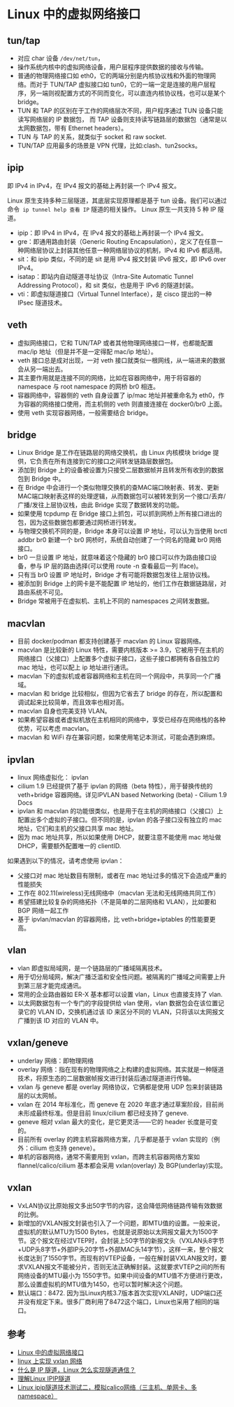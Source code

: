 # Linux 中的虚拟网络接口

## tun/tap

- 对应 char 设备 `/dev/net/tun`，
- 操作系统内核中的虚拟网络设备，用户层程序提供数据的接收与传输。
- 普通的物理网络接口如 eth0，它的两端分别是内核协议栈和外面的物理网络。而对于 TUN/TAP 虚拟接口如 tun0，它的一端一定是连接的用户层程序，另一端则视配置方式的不同而变化，可以直连内核协议栈，也可以是某个 bridge。
- TUN 和 TAP 的区别在于工作的网络层次不同，用户程序通过 TUN 设备只能读写网络层的 IP 数据包， 而 TAP 设备则支持读写链路层的数据包（通常是以太网数据包，带有 Ethernet headers）。
- TUN 与 TAP 的关系，就类似于 socket 和 raw socket.
- TUN/TAP 应用最多的场景是 VPN 代理，比如:clash、tun2socks。

## ipip

即 IPv4 in IPv4，在 IPv4 报文的基础上再封装一个 IPv4 报文。

Linux 原生支持多种三层隧道，其底层实现原理都是基于 tun 设备。我们可以通过命令` ip tunnel help 查看 IP` 隧道的相关操作。 Linux 原生一共支持 5 种 IP 隧道。

- ipip：即 IPv4 in IPv4，在 IPv4 报文的基础上再封装一个 IPv4 报文。
- gre：即通用路由封装（Generic Routing Encapsulation），定义了在任意一种网络层协议上封装其他任意一种网络层协议的机制，IPv4 和 IPv6 都适用。
- sit：和 ipip 类似，不同的是 sit 是用 IPv4 报文封装 IPv6 报文，即 IPv6 over IPv4。
- isatap：即站内自动隧道寻址协议（Intra-Site Automatic Tunnel Addressing Protocol），和 sit 类似，也是用于 IPv6 的隧道封装。
- vti：即虚拟隧道接口（Virtual Tunnel Interface），是 cisco 提出的一种 IPsec 隧道技术。

## veth 

-  虚拟网络接口，它和 TUN/TAP 或者其他物理网络接口一样，也都能配置 mac/ip 地址（但是并不是一定得配 mac/ip 地址）。
- veth 接口总是成对出现，一对 veth 接口就类似一根网线，从一端进来的数据会从另一端出去。
- 其主要作用就是连接不同的网络，比如在容器网络中，用于将容器的 namespace 与 root namespace 的网桥 br0 相连。
- 容器网络中，容器侧的 veth 自身设置了 ip/mac 地址并被重命名为 eth0，作为容器的网络接口使用，而主机侧的 veth 则直接连接在 docker0/br0 上面。
- 使用 veth 实现容器网络，一般需要结合 bridge。

## bridge

- Linux Bridge 是工作在链路层的网络交换机，由 Linux 内核模块 bridge 提供，它负责在所有连接到它的接口之间转发链路层数据包。
- 添加到 Bridge 上的设备被设置为只接受二层数据帧并且转发所有收到的数据包到 Bridge 中。
- 在 Bridge 中会进行一个类似物理交换机的查MAC端口映射表、转发、更新MAC端口映射表这样的处理逻辑，从而数据包可以被转发到另一个接口/丢弃/广播/发往上层协议栈，由此 Bridge 实现了数据转发的功能。
- 如果使用 tcpdump 在 Bridge 接口上抓包，可以抓到网桥上所有接口进出的包，因为这些数据包都要通过网桥进行转发。
- 与物理交换机不同的是，Bridge 本身可以设置 IP 地址，可以认为当使用 brctl addbr br0 新建一个 br0 网桥时，系统自动创建了一个同名的隐藏 br0 网络接口。
- br0 一旦设置 IP 地址，就意味着这个隐藏的 br0 接口可以作为路由接口设备，参与 IP 层的路由选择(可以使用 route -n 查看最后一列 Iface)。
- 只有当 br0 设置 IP 地址时，Bridge 才有可能将数据包发往上层协议栈。
- 被添加到 Bridge 上的网卡是不能配置 IP 地址的，他们工作在数据链路层，对路由系统不可见。
- Bridge 常被用于在虚拟机、主机上不同的 namespaces 之间转发数据。

## macvlan

- 目前 docker/podman 都支持创建基于 macvlan 的 Linux 容器网络。
- macvlan 是比较新的 Linux 特性，需要内核版本 >= 3.9，它被用于在主机的网络接口（父接口）上配置多个虚拟子接口，这些子接口都拥有各自独立的 mac 地址，也可以配上 ip 地址进行通讯。
- macvlan 下的虚拟机或者容器网络和主机在同一个网段中，共享同一个广播域。
- macvlan 和 bridge 比较相似，但因为它省去了 bridge 的存在，所以配置和调试起来比较简单，而且效率也相对高。
- macvlan 自身也完美支持 VLAN。
- 如果希望容器或者虚拟机放在主机相同的网络中，享受已经存在网络栈的各种优势，可以考虑 macvlan。
- macvlan 和 WiFi 存在兼容问题，如果使用笔记本测试，可能会遇到麻烦。

## ipvlan

- linux 网络虚拟化： ipvlan
- cilium 1.9 已经提供了基于 ipvlan 的网络（beta 特性），用于替换传统的 veth+bridge 容器网络。详见IPVLAN based Networking (beta) - Cilium 1.9 Docs
- ipvlan 和 macvlan 的功能很类似，也是用于在主机的网络接口（父接口）上配置出多个虚拟的子接口。但不同的是，ipvlan 的各子接口没有独立的 mac 地址，它们和主机的父接口共享 mac 地址。
- 因为 mac 地址共享，所以如果使用 DHCP，就要注意不能使用 mac 地址做 DHCP，需要额外配置唯一的 clientID.

如果遇到以下的情况，请考虑使用 ipvlan：

- 父接口对 mac 地址数目有限制，或者在 mac 地址过多的情况下会造成严重的性能损失
- 工作在 802.11(wireless)无线网络中（macvlan 无法和无线网络共同工作）
- 希望搭建比较复杂的网络拓扑（不是简单的二层网络和 VLAN），比如要和 BGP 网络一起工作
- 基于 ipvlan/macvlan 的容器网络，比 veth+bridge+iptables 的性能要更高。


## vlan

- vlan 即虚拟局域网，是一个链路层的广播域隔离技术。
- 用于切分局域网，解决广播泛滥和安全性问题。被隔离的广播域之间需要上升到第三层才能完成通讯。
- 常用的企业路由器如 ER-X 基本都可以设置 vlan，Linux 也直接支持了 vlan.
- 以太网数据包有一个专门的字段提供给 vlan 使用，vlan 数据包会在该位置记录它的 VLAN ID，交换机通过该 ID 来区分不同的 VLAN，只将该以太网报文广播到该 ID 对应的 VLAN 中。

## vxlan/geneve

- underlay 网络：即物理网络
- overlay 网络：指在现有的物理网络之上构建的虚拟网络。其实就是一种隧道技术，将原生态的二层数据帧报文进行封装后通过隧道进行传输。
- vxlan 与 geneve 都是 overlay 网络协议，它俩都是使用 UDP 包来封装链路层的以太网帧。
- vxlan 在 2014 年标准化，而 geneve 在 2020 年底才通过草案阶段，目前尚未形成最终标准。但是目前 linux/cilium 都已经支持了 geneve.
- geneve 相对 vxlan 最大的变化，是它更灵活——它的 header 长度是可变的。
- 目前所有 overlay 的跨主机容器网络方案，几乎都是基于 vxlan 实现的（例外：cilium 也支持 geneve）。
- 单机的容器网络，通常不需要用到 vxlan，而跨主机容器网络方案如 flannel/calico/cilium 基本都会采用 vxlan(overlay) 及 BGP(underlay)实现。

## vxlan

- VxLAN协议比原始报文多出50字节的内容，这会降低网络链路传输有效数据的比例。
- 新增加的VXLAN报文封装也引入了一个问题，即MTU值的设置。一般来说，虚拟机的默认MTU为1500 Bytes，也就是说原始以太网报文最大为1500字节。这个报文在经过VTEP时，会封装上50字节的新报文头（VXLAN头8字节+UDP头8字节+外部IP头20字节+外部MAC头14字节），这样一来，整个报文长度达到了1550字节。而现有的VTEP设备，一般在解封装VXLAN报文时，要求VXLAN报文不能被分片，否则无法正确解封装。这就要求VTEP之间的所有网络设备的MTU最小为 1550字节。如果中间设备的MTU值不方便进行更改，那么设置虚拟机的MTU值为1450，也可以暂时解决这个问题。
- 默认端口：8472. 因为当Linux内核3.7版本首次实现VXLAN时，UDP端口还并没有规定下来。很多厂商利用了8472这个端口，Linux也采用了相同的端口。

## 参考

- [Linux 中的虚拟网络接口](https://thiscute.world/posts/linux-virtual-network-interfaces/)
- [linux 上实现 vxlan 网络](https://cizixs.com/2017/09/28/linux-vxlan/)
- [什么是 IP 隧道，Linux 怎么实现隧道通信？](https://www.cnblogs.com/bakari/p/10564347.html)
- [理解Linux IPIP隧道](https://cloud.tencent.com/developer/article/2350062)
- [Linux ipip隧道技术测试二，模拟calico网络（三主机、单网卡、多namespace）](http://www.asznl.com/post/83)
  

